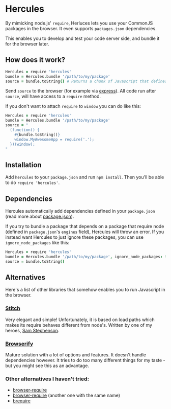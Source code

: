 # Hercules

By mimicking node.js' `require`, Herluces lets you use your CommonJS packages in the browser. It even supports `packages.json` dependencies.

This enables you to develop and test your code server side, and bundle it for the browser later.

## How does it work?

```coffeescript
Hercules = require 'hercules'
bundle = Hercules.bundle '/path/to/my/package'
source = bundle.toString() # Returns a chunk of Javascript that defines this.require
```

Send `source` to the browser (for example via [express](http://expressjs.com/)). All code run after `source`, will have access to a `require` method.

If you don't want to attach `require` to `window` you can do like this:

```coffeescript
Hercules = require 'hercules'
bundle = Hercules.bundle '/path/to/my/package'
source = "
  (function() {
    #{bundle.toString()}
    window.MyAwesomeApp = require('.');
  })(window);
"
```

## Installation

Add `hercules` to your `package.json` and run `npm install`. Then you'll be able to do `require 'hercules'`.

## Dependencies

Hercules automatically add dependencies defined in your `package.json` (read more about [package.json](http://wiki.commonjs.org/wiki/Packages/1.0)).

If you try to bundle a package that depends on a package that require node (defined in `package.json`'s `engines` field), Hercules will throw an error. If you instead want Hercules to just ignore these packages, you can use `ignore_node_packages` like this:

```coffeescript
Hercules = require 'hercules'
bundle = Hercules.bundle '/path/to/my/package', ignore_node_packages: true
source = bundle.toString()
```

## Alternatives

Here's a list of other libraries that somehow enables you to run Javascript in the browser.

### [Stitch](https://github.com/sstephenson/stitch)

Very elegant and simple! Unfortunately, it is based on load paths which makes its require behaves different from node's. Written by one of my heroes, [Sam Stephenson](http://twitter.com/sstephenson).

### [Browserify](https://github.com/substack/node-browserify)

Mature solution with a lot of options and features. It doesn't handle dependencies however. It tries to do too many different things for my taste - but you might see this as an advantage.

### Other alternatives I haven't tried:

* [browser-require](https://github.com/rsms/browser-require)
* [browser-require](https://github.com/bnoguchi/browser-require) (another one with the same name)
* [brequire](https://github.com/weepy/brequire)